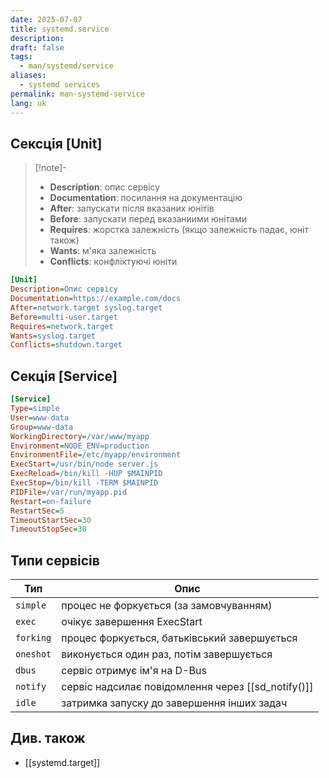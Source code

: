 ```yaml
---
date: 2025-07-07
title: systemd.service
description: 
draft: false
tags:
  - man/systemd/service
aliases:
  - systemd services
permalink: man-systemd-service
lang: uk
---
```

## Сексція [Unit]

> [!note]-
> - **Description**: опис сервісу
> - **Documentation**: посилання на документацію
> - **After**: запускати після вказаних юнітів
> - **Before**: запускати перед вказаниими юнітами
> - **Requires**: жорстка залежність (якщо залежність падає, юніт також)
> - **Wants**: м'яка залежність
> - **Conflicts**: конфліктуючі юніти

```ini
[Unit]
Description=Опис сервісу
Documentation=https://example.com/docs
After=network.target syslog.target
Before=multi-user.target
Requires=network.target
Wants=syslog.target
Conflicts=shutdown.target
```

## Секція [Service]

```ini
[Service]
Type=simple
User=www-data
Group=www-data
WorkingDirectory=/var/www/myapp
Environment=NODE_ENV=production
EnvironmentFile=/etc/myapp/environment
ExecStart=/usr/bin/node server.js
ExecReload=/bin/kill -HUP $MAINPID
ExecStop=/bin/kill -TERM $MAINPID
PIDFile=/var/run/myapp.pid
Restart=on-failure
RestartSec=5
TimeoutStartSec=30
TimeoutStopSec=30
```

## Типи сервісів

| **Тип**   | **Опис**                                           |
| --------- | -------------------------------------------------- |
| `simple`  | процес не форкується (за замовчуванням)            |
| `exec`    | очікує завершення ExecStart                        |
| `forking` | процес форкується, батьківський завершується       |
| `oneshot` | виконується один раз, потім завершується           |
| `dbus`    | сервіс отримує ім'я на D-Bus                       |
| `notify`  | сервіс надсилає повідомлення через [[sd_notify()]] |
| `idle`    | затримка запуску до завершення інших задач         |
 
## Див. також

- [[systemd.target]]